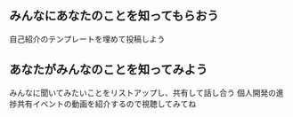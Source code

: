 ## みんなにあなたのことを知ってもらおう
自己紹介のテンプレートを埋めて投稿しよう

## あなたがみんなのことを知ってみよう
みんなに聞いてみたいことをリストアップし、共有して話し合う
個人開発の進捗共有イベントの動画を紹介するので視聴してみてね

